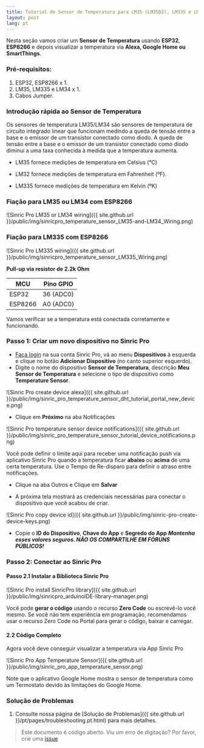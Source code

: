 ```yaml
---
title: Tutorial de Sensor de Temperatura para LM35 (LM35DZ), LM335 e LM34
layout: post
lang: pt
---
```


Nesta seção vamos criar um **Sensor de Temperatura** usando **ESP32**, **ESP8266** e depois visualizar a temperatura via **Alexa, Google Home ou SmartThings**.

### Pré-requisitos:

1. ESP32, ESP8266 x 1.
2. LM35, LM335 e LM34 x 1.
3. Cabos Jumper.

### Introdução rápida ao Sensor de Temperatura

Os sensores de temperatura LM35/LM34 são sensores de temperatura de circuito integrado linear que funcionam medindo a queda de tensão entre a base e o emissor de um transistor conectado como diodo. A queda de tensão entre a base e o emissor de um transistor conectado como diodo diminui a uma taxa conhecida à medida que a temperatura aumenta.

- LM35 fornece medições de temperatura em Celsius (°C)

- LM32 fornece medições de temperatura em Fahrenheit (ºF).

- LM335 fornece medições de temperatura em Kelvin (ºK)

### Fiação para LM35 ou LM34 com ESP8266

![Sinric Pro LM35 or LM34 wiring]({{ site.github.url }}/public/img/sinricpro_temperature_sensor_LM35-and-LM34_Wiring.png) 

### Fiação para LM335 com ESP8266

![Sinric Pro LM335 wiring]({{ site.github.url }}/public/img/sinricpro_temperature_sensor_LM335_Wiring.png) 

**Pull-up via resistor de 2.2k Ohm** 

| MCU       | Pino GPIO    |
| --------- | ------- |
| ESP32     |    36 (ADC0)  |
| ESP8266   |    A0 (ADC0)  |

Vamos verificar se a temperatura está conectada corretamente e funcionando.

<script src="https://gist.github.com/kakopappa/35beffd648f962299c7df485b7f13124.js"></script>
 
### Passo 1: Criar um novo dispositivo no Sinric Pro

* [Faça login](http://portal.sinric.pro) na sua conta Sinric Pro, vá ao menu **Dispositivos** à esquerda e clique no botão **Adicionar Dispositivo** (no canto superior esquerdo).
* Digite o nome do dispositivo **Sensor de Temperatura**, descrição **Meu Sensor de Temperatura** e selecione o tipo de dispositivo como **Temperature Sensor**.

![Sinric Pro create device alexa]({{ site.github.url }}/public/img/sinric_pro_temperature_sensor_dht_tutorial_portal_new_device.png)

* Clique em **Próximo** na aba Notificações

![Sinric Pro temperature sensor device notifications]({{ site.github.url }}/public/img/sinric_pro_temperature_sensor_tutorial_device_notifications.png)

Você pode definir o limite aqui para receber uma notificação push via aplicativo Sinric Pro quando a temperatura ficar **abaixo** ou **acima** de uma certa temperatura. Use o Tempo de Re-disparo para definir o atraso entre notificações.

* Clique na aba Outros e Clique em **Salvar**

* A próxima tela mostrará as credenciais necessárias para conectar o dispositivo que você acabou de criar.

![Sinric Pro copy device id]({{ site.github.url }}/public/img/sinric-pro-create-device-keys.png)

* Copie o **ID do Dispositivo**, **Chave do App** e **Segredo do App** ***Mantenha esses valores seguros. NÃO OS COMPARTILHE EM FÓRUNS PÚBLICOS!***

### Passo 2: Conectar ao Sinric Pro

#### Passo 2.1 Instalar a Biblioteca Sinric Pro

![Sinric Pro install SinricPro library]({{ site.github.url }}/public/img/sinricpro_arduinoIDE-library-manager.png)
 
Você pode **gerar o código** usando o recurso **Zero Code** ou escrevê-lo você mesmo. Se você não tem experiência em programação, recomendamos usar o recurso Zero Code no Portal para gerar o código, baixar e carregar.

#### 2.2 Código Completo
  
<script src="https://gist.github.com/kakopappa/8806b5eeb0203252c5aed42849bd1481.js"></script>
 
Agora você deve conseguir visualizar a temperatura via App Sinric Pro
  
![Sinric Pro App Temperature Sensor]({{ site.github.url }}/public/img/sinric_pro_app_temperature_sensor.png)

Note que o aplicativo Google Home mostra o sensor de temperatura como um Termostato devido às limitações do Google Home.

### Solução de Problemas
1. Consulte nossa página de [Solução de Problemas]({{ site.github.url }}/pt/pages/troubleshooting.pt.html) para mais detalhes.
 
> Este documento é código aberto. Viu um erro de digitação? Por favor, crie uma [issue](https://github.com/sinricpro/help-docs)